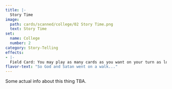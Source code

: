 ```yaml
---
title: |-
  Story Time
image: 
  path: cards/scanned/college/02 Story Time.png
  text: Story Time
set:
  name: College
  number: 2
category: Story-Telling
effects: 
- |-
  Field Card: You may play as many cards as you want on your turn as long as you tell a story with them. The cards are immune to each other for this turn only. Discard ones you fail to tell a story with.
flavor-text: "So God and Satan went on a walk..."
---
```

Some actual info about this thing TBA.
